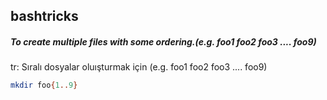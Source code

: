 ## bashtricks

##### To create multiple files with some ordering.(e.g. foo1 foo2 foo3 .... foo9)  
tr: Sıralı dosyalar oluışturmak için (e.g. foo1 foo2 foo3 .... foo9)

```bash
mkdir foo{1..9}
```
